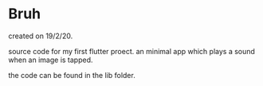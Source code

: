 # Bruh
created on 19/2/20.

source code for my first flutter proect. an minimal app which plays a sound when an image is tapped.

the code can be found in the lib folder.
